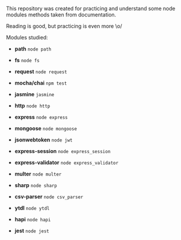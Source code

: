 This repository was created for practicing and understand some node modules methods taken from documentation. 

Reading is good, but practicing is even more \o/

Modules studied:

- **path**
``` node path ```

- **fs**
``` node fs ```

- **request**
``` node request ```

- **mocha/chai**
``` npm test ```

- **jasmine**
``` jasmine ```

- **http**
``` node http ```

- **express**
``` node express ```

- **mongoose**
``` node mongoose ```

- **jsonwebtoken**
``` node jwt ```

- **express-session**
``` node express_session ```

- **express-validator**
``` node express_validator ```

- **multer**
``` node multer ```

- **sharp**
``` node sharp ```

- **csv-parser**
``` node csv_parser ```

- **ytdl**
``` node ytdl ```

- **hapi**
``` node hapi ```

- **jest**
``` node jest ```







